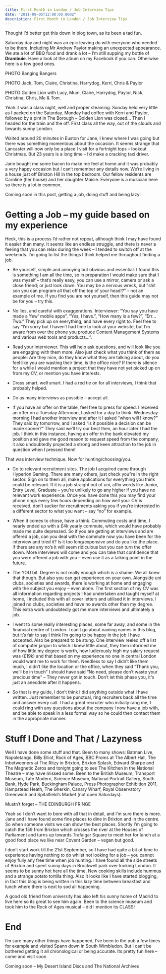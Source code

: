 ```yaml
---
title: First Month in London / Job Interview Tips
date: "2011-09-05T12:00:00.000Z"
description: First Month in London / Job Interview Tips
---
```


Thought I’d better get this down in blog town, as its been a tad fun.

Saturday day and night was an epic leaving do with everyone who needed to be
there. Including Mr Andrew Paylor making an unexpected appearance. We ate a lot
of BBQ food and drank a lot – I’m still supping my bottle of **Drambuie**. Have
a look at the album on my Facebook if you can. Otherwise here is a few good ones.

PHOTO Banging Bangers

PHOTO Jack, Tom, Claire, Christina, Harrydog, Kerri, Chris & Paylor

PHOTO Golden Lion with Lucy, Mum, Claire, Harrydog, Paylor, Nick, Christina, Chris, Me & Tom.

Yeah it was a class night, well and proper steaming. Sunday held very little as
I packed on the Saturday. Monday had coffee with Kerri and Paylor, followed by a
pint in The Borough – Golden Lion was closed… Then I headed for the train and
the off. First class all the way, out of the clouds and towards sunny London.

Waited around 20 minutes in Euston for Jane, I knew where I was going but there
was something momentous about the occasion. It seems strange that Lancaster will
now only be a place I visit for a fortnight tops – lookout Christmas. But 23
years is a long time – I’d make a cracking taxi driver.

Jane bought me some bacon to make me feel at home and it was probably a very
happy occasion but I can’t remember any details now. We’re living in a house
just off Brixton Hill in the top bedroom. Our fellow residents are Caroline (her
house) and her daughter Maisie. Everyone is a musician here so there is a lot in
common.

Coming soon in this post, getting a job, doing stuff and being lazy!

# Getting a Job – my guide based on my experience

Heck, this is a process I’d rather not repeat, although think I may have found
it easier than many. It seems like an endless struggle, and there is never a
feeling that you can relax during the week – I tended to switch off at the
weekends. I’m going to list the things I think helped me throughout finding a
job.

- Be yourself, simple and annoying but obvious and essential. I found this is
  something I am all the time, so in preparation I would make sure that I was
  myself – that’s really easy, you can use a mirror, camera or ask a close friend;
  or just look down. You may be a nervous wreck, but “shit son you can program all
  that off the top of your head!?” – not an example of me. If you find you are not
  yourself, then this guide may not be for you – try this.

- No lies, and careful with exaggerations. Interviewer: “You say you have made a
  'few' mobile apps”, “Yes, I have.”, “How many is a few?”, “Err… Two.” They pick
  up on everything, and have every right to. Feel free to say “I’m sorry but I
  haven’t had time to look at your website, but I’m aware from over the phone you
  produce Content Management Systems and various web tools and products...”.

- Read your interviewer. This will help ask questions, and will look like you
  are engaging with them more. Also just check what you think of them as people:
  Are they nice, do they know what they are talking about, do you feel like you
  are wasting their time, is the office nice? If there is silence for a while I
  would mention a project that they have not yet picked up on from my CV, or
  mention you have interests.

- Dress smart, well smart. I had a red tie on for all interviews, I think that
  probably helped.

- Do as many interviews as possible – accept all.

- If you have an offer on the table, feel free to press for speed. I received an
  offer on a Tuesday Afternoon, I asked for a day to think. Wednesday morning I
  had another interview and after it I asked “when will I know?” They said by
  tomorrow, and I asked “is it possible a decision can be made sooner?” They said
  we’ll try our best then, an hour later I had the job. I think in this instance,
  having an offer in the bank elevated my position and gave me good reason to
  request speed from the company, it also undoubtedly projected a strong and keen
  attraction to the job in question when I pressed them!

That was interview technique. Now for hunting/choosing/you.

- Go to relevant recruitment sites. The job I acquired came through Hyperion
  Gaming. There are many others, just check you”re in the right sector. Sign on to
  them all, make applications for everything you think could be relevant. If it is
  a job straight out of uni, affix words like Junior, Entry Level, Graduate –
  you’re unlikely to go any higher if you have no relevant work experience. Once
  you have done this you may find your phone rings every few hours depending on
  how well your CV is received, don’t sucker for recruitments asking you if you’re
  interested in a different sector to what you want – say “no” for example.

- When it comes to chose, have a think. Commuting costs and time, I nearly ended
  up with a £4k yearly commute, which would have probably made me quite depressed.
  So if you are getting at interviews and are offered a job, can you deal with the
  commute now you have been for the interview and tried it? Is it too
  long/expensive and do you like the place. If there are any no’s it will seem
  ridiculous but you can turn the offer down. More interviews will come and you
  can take that confidence that you were offered a job with you – even use it as a
  talking point in the future.

- The YOU bit. Degree is not really enough which is a shame. We all knew that
  though. But also you can get experience on your own. Alongside uni clubs,
  societies and awards, there is working at home and engaging with the subject you
  enjoy – even alone. The first section of my CV was all information regarding
  projects I had undertaken and taught myself at home, I included this with all
  cover letters and utilised it in interviews. I joined no clubs, societies and
  have no awards other than my degree. This extra work undoubtedly got me more
  interviews and ultimately a job.

- I went to some really interesting places, some far away, and some in the
  financial centre of London. I can’t go about naming names in this blog, but it’s
  fair to say I think I’m going to be happy in the job I have accepted. Also be
  prepared to be stung. One interview reeled off a list of computer jargon to
  which I knew little about, they then informed me of how little my degree is
  worth, how ludicrously high my salary request was (£19k) and that based on my
  experience no one in central London would want me to work for them. Needless to
  say I didn’t like them much, I didn’t like the location or the office, when they
  said “Thank you, we’ll be in touch” I should have said “No need, please don’t
  waste your precious time” – They never got in touch. Don’t let this phase you,
  it's just an anecdote after it happens.

- So that is my guide, I don’t think I did anything outside what I have written.
  Just remember to be punctual, ring recruiters back all the time and answer every
  call. I had a great recruiter who initially rang me, I could ring with any
  questions about the company I now have a job with, and be able to speak in a
  less formal way so he could then contact them in the appropriate manner.

# Stuff I Done and That / Lazyness

Well I have done some stuff and that. Been to many shows: Batman Live,
Napoletango, Billy Elliot, Rock of Ages, BBC Proms at The Albert Hall,
The Inbetweeners at The Ritzy in Brixton, Brixton Splash, Edward Sharpe and The
Magnetic Zeros and tonight going to see The Kitchen in the National Theatre –
may have missed some. Been to the British Museum, Transport Museum, Tate Modern,
Science Museum, National Portrait Gallery, South Bank, Hyde Park, Buckingham
Palace, Press Photographer Exhibition 2011, Hampstead Heath, The Gherkin, Canary
Wharf, Royal Observatory Greenwich and Spitalfield’s Market (not open Saturdays).

Mustn’t forget – THE EDINBURGH FRINGE

Yeah so I don’t want to bore with all that in detail, and I’m sure there is
more. Jane and I have found some fine places to dine in Brixton and in the
centre. So when someone visits we can show the best places. Shortly I’m going to
catch the 159 from Brixton which crosses the river at the Houses of Parliament
and turns up towards Trafalgar Square to meet her for lunch at a good food place
we like near Covent Garden – vegan but good.

I don’t start work till the 21st September, so I have had quite a bit of time to
experience having nothing to do whilst not looking for a job – you cannot enjoy
fully any free time when job hunting. I have found all the side streets of
Brixton and spent sunny days in Brockwell park over looking London. It seems to
be sunny hot here all the time. New cooking skills include hummus and a strange
potato tortilla thing. Also it looks like I have started blogging, in fact this
blog is being written in this lazy time between breakfast and lunch where there
is next to sod all happening.

A good old friend from university has also left his sunny home of Madrid to live
here so its great to see him again. Been to the science museum and took him to
the Rock of Ages musical – did I mention its CLASS!

# End

I’m sure many other things have happened, I’ve been to the pub a few times for
example and visited Spann down in South Wimbledon. But I can’t be bothered
getting it all chronological or being accurate. Its pretty fun here – come and
visit soon.

Coming soon – My Desert Island Discs and The National Archives
